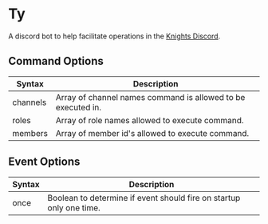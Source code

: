 # Ty
A discord bot to help facilitate operations in the [Knights Discord](https://discord.gg/GbGZDWxdVD).

## Command Options
| Syntax | Description |
| ----------- | ----------- |
| channels | Array of channel names command is allowed to be executed in. |
| roles | Array of role names allowed to execute command. |
| members | Array of member id's allowed to execute command. |

## Event Options
| Syntax | Description |
| ----------- | ----------- |
| once | Boolean to determine if event should fire on startup only one time. |
